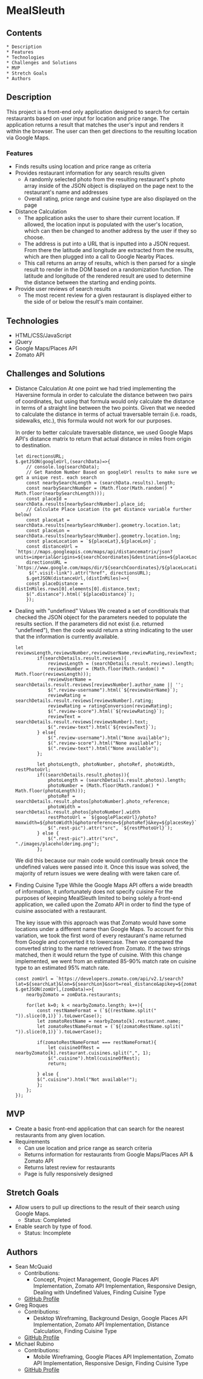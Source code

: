 # MealSleuth

## Contents
    * Description
    * Features
    * Technologies
    * Challenges and Solutions
    * MVP
    * Stretch Goals
    * Authors

## Description
This project is a front-end only application designed to search for certain restaurants based on user input for location and price range. The application returns a result that matches the user's input and renders it within the browser. The user can then get directions to the resulting location via Google Maps.

### Features
* Finds results using location and price range as criteria
* Provides restaurant information for any search results given
    * A randomly selected photo from the resulting restaurant's photo array inside of the JSON object is displayed on the page next to the restaurant's name and addresses
    * Overall rating, price range and cuisine type are also displayed on the page
* Distance Calculation
    * The application asks the user to share their current location. If allowed, the location input is populated with the user's location, which can then be changed to another address by the user if they so choose.
    * The address is put into a URL that is inputted into a JSON request. From there the latitude and longitude are extracted from the results, which are then plugged into a call to Google Nearby Places. 
    * This call returns an array of results, which is then parsed for a single result to render in the DOM based on a randomization function. The latitude and longitude of the rendered result are used to determine the distance between the starting and ending points.
* Provide user reviews of search results
    * The most recent review for a given restaurant is displayed either to the side of or below the result's main container.

## Technologies
* HTML/CSS/JavaScript
* jQuery
* Google Maps/Places API
* Zomato API

## Challenges and Solutions
* Distance Calculation
    At one point we had tried implementing the Haversine formula in order to calculate the distance between two pairs of coordinates, but using that formula would only calculate the distance in terms of a straight line between the two points. Given that we needed to calculate the distance in terms of actual traversable terrain (i.e. roads, sidewalks, etc.), this formula would not work for our purposes.

    In order to better calculate traversable distance, we used Google Maps API's distance matrix to return that actual distance in miles from origin to destination.

    ```
    let directionsURL;
    $.getJSON(googleUrl,(searchData)=>{
        // console.log(searchData);
        // Get Random Number Based on googleUrl results to make sure we get a unique rest. each search
        const nearbySearchLength = (searchData.results).length;
        const nearbySearchNumber = (Math.floor(Math.random() * Math.floor(nearbySearchLength)));
        const placeId = searchData.results[nearbySearchNumber].place_id;
        // Calculate Place Location (to get distance variable further below)
        const placeLat = searchData.results[nearbySearchNumber].geometry.location.lat;
        const placeLon = searchData.results[nearbySearchNumber].geometry.location.lng;
        const placeLocation = `${placeLat},${placeLon}`;
        const distanceUrl = `https://maps.googleapis.com/maps/api/distancematrix/json?units=imperial&origins=${searchCoordinates}&destinations=${placeLocation}&language=${language}&key=${distanceKey}`;
        directionsURL =  `https://www.google.com/maps/dir/${searchCoordinates}/${placeLocation}/`;
         $(".visit-link").attr("href", directionsURL);
        $.getJSON(distanceUrl,(distInMiles)=>{
        const placeDistance = distInMiles.rows[0].elements[0].distance.text;
        $(".distance").html(`${placeDistance}`);
        });
    ```
* Dealing with "undefined" Values
    We created a set of conditionals that checked the JSON object for the parameters needed to populate the results section. If the parameters did not exist (i.e. returned "undefined"), then the code would return a string indicating to the user that the information is currently available.

    ```
    let reviewsLength,reviewsNumber,reviewUserName,reviewRating,reviewText;
            if(searchDetails.result.reviews){
                reviewsLength = (searchDetails.result.reviews).length;
                reviewsNumber = (Math.floor(Math.random() * Math.floor(reviewsLength)));
                reviewUserName = searchDetails.result.reviews[reviewsNumber].author_name || '';
                $(".review-username").html(`${reviewUserName}`);
                reviewRating = searchDetails.result.reviews[reviewsNumber].rating;
                reviewRating = ratingConversion(reviewRating);
                $(".review-score").html(`${reviewRating}`);
                reviewText = searchDetails.result.reviews[reviewsNumber].text;
                $(".review-text").html(`${reviewText}`);
            } else{
                $(".review-username").html("None available");
                $(".review-score").html("None available");
                $(".review-text").html("None available");
            };

            let photoLength, photoNumber, photoRef, photoWidth, restPhotoUrl;
            if((searchDetails.result.photos)){
                photoLength = (searchDetails.result.photos).length;
                photoNumber = (Math.floor(Math.random() * Math.floor(photoLength)));
                photoRef = searchDetails.result.photos[photoNumber].photo_reference;
                photoWidth = searchDetails.result.photos[photoNumber].width
                restPhotoUrl = `${googlePlaceUrl}/photo?maxwidth=${photoWidth}&photoreference=${photoRef}&key=${placesKey}`
                $(".rest-pic").attr("src", `${restPhotoUrl}`);
            } else {
                $(".rest-pic").attr("src", "./images/placeholderimg.png");
            };
    ```

    We did this because our main code would continually break once the undefined values were passed into it. Once this issue was solved, the majority of return issues we were dealing with were taken care of.
* Finding Cuisine Type
    While the Google Maps API offers a wide breadth of information, it unfortunately does not specify cuisine For the purposes of keeping MealSleuth limited to being solely a front-end application, we called upon the Zomato API in order to find the type of cuisine associated with a restaurant.

    The key issue with this approach was that Zomato would have some locations under a different name than Google Maps. To account for this variation, we took the first word of every restaurant's name returned from Google and converted it to lowercase. Then we compared the converted string to the name retrieved from Zomato. If the two strings matched, then it would return the type of cuisine. With this change implemented, we went from an estimated 85-90% match rate on cuisine type to an estimated 95% match rate.

    ```
    const zomUrl = `https://developers.zomato.com/api/v2.1/search?lat=${searchLat}&lon=${searchLon}&sort=real_distance&apikey=${zomatoKey}&start=0&count=100`;
    $.getJSON(zomUrl,(zomData)=>{
        nearbyZomato = zomData.restaurants;     
        
        for(let k=0; k < nearbyZomato.length; k++){      
            const restNameFormat = (`${(restName.split(" ")).slice(0,1)}`).toLowerCase(); 
            let zomatoRestName = nearbyZomato[k].restaurant.name;
            let zomatoRestNameFormat = (`${(zomatoRestName.split(" ")).slice(0,1)}`).toLowerCase();

            if(zomatoRestNameFormat === restNameFormat){
                let cuisineOfRest = nearbyZomato[k].restaurant.cuisines.split(",", 1);
                $(".cuisine").html(cuisineOfRest);
                return;
                
            } else {
            $(".cuisine").html("Not available!");
            };
        };
    });
    ```

## MVP
* Create a basic front-end application that can search for the nearest restaurants from any given location.
* Requirements
    * Can use location and price range as search criteria
    * Returns information for restaurants from Google Maps/Places API & Zomato API
    * Returns latest review for restaurants
    * Page is fully responsively designed

## Stretch Goals
* Allow users to pull up directions to the result of their search using Google Maps.
    * Status: Completed
* Enable search by type of food.
    * Status: Incomplete

## Authors
* Sean McQuaid
    * Contributions:
        * Concept, Project Management, Google Places API Implementation, Zomato API Implementation, Responsive Design, Dealing with Undefined Values, Finding Cuisine Type
    * [GitHub Profile](https://github.com/seanmcquaid)
* Greg Roques
    * Contributions:
        * Desktop Wireframing, Background Design, Google Places API Implementation, Zomato API Implementation, Distance Calculation, Finding Cuisine Type
    * [GitHub Profile](https://github.com/GregRoques)
* Michael Rubino
    * Contributions:
        * Mobile Wireframing, Google Places API Implementation, Zomato API Implementation, Responsive Design, Finding Cuisine Type
    * [GitHub Profile](https://github.com/rubinoAM)